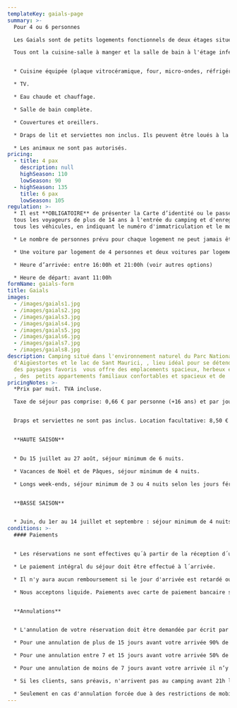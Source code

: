 ```yaml
---
templateKey: gaials-page
summary: >-
  Pour 4 ou 6 personnes

  Les Gaials sont de petits logements fonctionnels de deux étages situés au sommet du bâtiment principal du camping. Ils ne sont pas au niveau de la rue, mais ils ont une terrasse meublée qui n'est partagée qu'avec d'autres gaials et chaque gaial a sa propre table et ses chaises.

  Tous ont la cuisine-salle à manger et la salle de bain à l'étage inférieur et la répartition des pièces varie selon les gaial. Les chambres sont mansardées; ceux de 4 personnes ont deux chambres et ceux de 6 personnes en ont 3.


  * Cuisine équipée (plaque vitrocéramique, four, micro-ondes, réfrigérateur, cafetière, ustensiles  de cuisine, vaisselle...)

  * TV.

  * Eau chaude et chauffage.

  * Salle de bain complète.

  * Couvertures et oreillers.

  * Draps de lit et serviettes non inclus. Ils peuvent être loués à la réception.

  * Les animaux ne sont pas autorisés.
pricing:
  - title: 4 pax
    description: null
    highSeason: 110
    lowSeason: 90
  - highSeason: 135
    title: 6 pax
    lowSeason: 105
regulation: >-
  * Il est **OBLIGATOIRE** de présenter la Carte d’identité ou le passeport de
  tous les voyageurs de plus de 14 ans à l'entrée du camping et d'enregistrer
  tous les véhicules, en indiquant le numéro d'immatriculation et le modèle.	

  * Le nombre de personnes prévu pour chaque logement ne peut jamais être dépassé sans autorisation.

  * Une voiture par logement de 4 personnes et deux voitures par logement de 6 personnes sont admises et inclues dans le prix. Chaque voiture supplémentaire doit être enregistrée et on payera le parking selon le tarif en vigueur.

  * Heure d’arrivée: entre 16:00h et 21:00h (voir autres options)

  * Heure de départ: avant 11:00h
formName: gaials-form
title: Gaials
images:
  - /images/gaials1.jpg
  - /images/gaials2.jpg
  - /images/gaials3.jpg
  - /images/gaials4.jpg
  - /images/gaials5.jpg
  - /images/gaials6.jpg
  - /images/gaials7.jpg
  - /images/gaials8.jpg
description: Camping situé dans l'environnement naturel du Parc National
  d'Aigüestortes et le lac de Sant Maurici, , lieu idéal pour se détendre, jouir
  des paysages favoris  vous offre des emplacements spacieux, herbeux et ombreux
  , des  petits appartements familiaux confortables et spacieux et de  bungalows
pricingNotes: >-
  *Prix par nuit. TVA incluse.

  Taxe de séjour pas comprise: 0,66 € par personne (+16 ans) et par jour, avec un maximum de 7 jours.*


  Draps et serviettes ne sont pas inclus. Location facultative: 8,50 € par personne et par séjour.


  **HAUTE SAISON**


  * Du 15 juillet au 27 août, séjour minimum de 6 nuits.

  * Vacances de Noël et de Pâques, séjour minimum de 4 nuits.

  * Longs week-ends, séjour minimum de 3 ou 4 nuits selon les jours fériés


  **BASSE SAISON**


  * Juin, du 1er au 14 juillet et septembre : séjour minimum de 4 nuits.
conditions: >-
  #### Paiements


  * Les réservations ne sont effectives qu´à partir de la réception d´un acompte équivalent à 40% de la somme total du séjour. Les paiements seront effectués par virement sur le numéro du compte bancaire qui vous sera communiqué au moment de la réservation officielle.

  * Le paiement intégral du séjour doit être effectué à l´arrivée.

  * Il n'y aura aucun remboursement si le jour d'arrivée est retardé ou si le jour du départ est anticipé.

  * Nous acceptons liquide. Paiements avec carte de paiement bancaire seulement possible pendant les mois de juillet et août. Il y a aussi la possibilité de faire un virement bancaire.


  **Annulations**


  * L'annulation de votre réservation doit être demandée par écrit par email à info@campinglamola.com

  * Pour une annulation de plus de 15 jours avant votre arrivée 90% de l’acompte sera remboursé.

  * Pour une annulation entre 7 et 15 jours avant votre arrivée 50% de l’acompte sera remboursé.

  * Pour une annulation de moins de 7 jours avant votre arrivée il n’y a pas de remboursement.

  * Si les clients, sans préavis, n'arrivent pas au camping avant 21h le jour de l'arrivée, la réservation sera considérée comme annulée.

  * Seulement en cas d'annulation forcée due à des restrictions de mobilité imposées par les gouvernements, le dépôt total sera remboursé.
---
```

